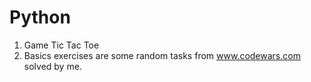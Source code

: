# Python

1. Game Tic Tac Toe
2. Basics exercises are some random tasks from www.codewars.com solved by me.
